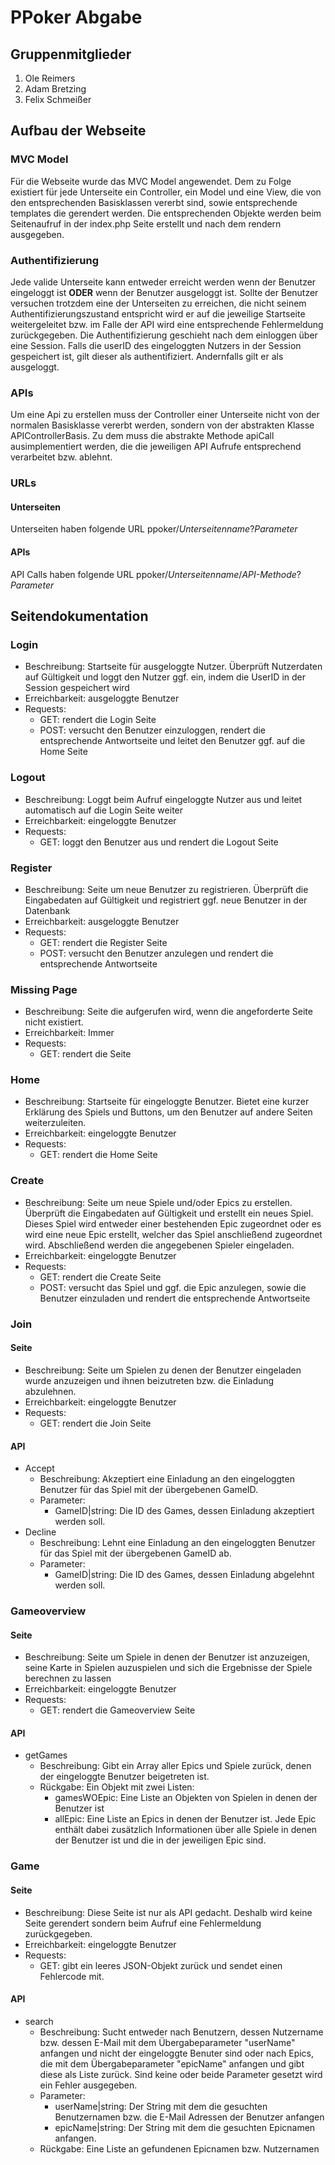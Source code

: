 # PPoker Abgabe
## Gruppenmitglieder
1. Ole Reimers
2. Adam Bretzing
3. Felix Schmeißer
## Aufbau der Webseite
### MVC Model
Für die Webseite wurde das MVC Model angewendet. Dem zu Folge existiert für jede Unterseite ein Controller, ein Model und eine View, die von den entsprechenden Basisklassen vererbt sind, sowie entsprechende templates die gerendert werden. Die entsprechenden Objekte werden beim Seitenaufruf in der index.php Seite erstellt und nach dem rendern ausgegeben.
### Authentifizierung
Jede valide Unterseite kann entweder erreicht werden wenn der Benutzer eingeloggt ist **ODER** wenn der Benutzer ausgeloggt ist. Sollte der Benutzer versuchen trotzdem eine der Unterseiten zu erreichen, die nicht seinem Authentifizierungszustand entspricht wird er auf die jeweilige Startseite weitergeleitet bzw. im Falle der API wird eine entsprechende Fehlermeldung zurückgegeben. Die Authentifizierung geschieht nach dem einloggen über eine Session. Falls die userID des eingeloggten Nutzers in der Session gespeichert ist, gilt dieser als authentifiziert. Andernfalls gilt er als ausgeloggt.
### APIs
Um eine Api zu erstellen muss der Controller einer Unterseite nicht von der normalen Basisklasse vererbt werden, sondern von der abstrakten Klasse APIControllerBasis. Zu dem muss die abstrakte Methode apiCall ausimplementiert werden, die die jeweiligen API Aufrufe entsprechend verarbeitet bzw. ablehnt.
### URLs
#### Unterseiten
Unterseiten haben folgende URL ppoker/_Unterseitenname_?_Parameter_
#### APIs
API Calls haben folgende URL ppoker/_Unterseitenname_/_API-Methode_?_Parameter_
## Seitendokumentation
### Login
- Beschreibung: Startseite für ausgeloggte Nutzer. Überprüft Nutzerdaten auf Gültigkeit und loggt den Nutzer ggf. ein, indem die UserID in der Session gespeichert wird
- Erreichbarkeit: ausgeloggte Benutzer
- Requests:
  - GET: rendert die Login Seite
  - POST: versucht den Benutzer einzuloggen, rendert die entsprechende Antwortseite und leitet den Benutzer ggf. auf die Home Seite
### Logout
- Beschreibung: Loggt beim Aufruf eingeloggte Nutzer aus und leitet automatisch auf die Login Seite weiter
- Erreichbarkeit: eingeloggte Benutzer
- Requests:
  - GET: loggt den Benutzer aus und rendert die Logout Seite
### Register
- Beschreibung: Seite um neue Benutzer zu registrieren. Überprüft die Eingabedaten auf Gültigkeit und registriert ggf. neue Benutzer in der Datenbank
- Erreichbarkeit: ausgeloggte Benutzer
- Requests:
  - GET: rendert die Register Seite
  - POST: versucht den Benutzer anzulegen und rendert die entsprechende Antwortseite
### Missing Page
- Beschreibung: Seite die aufgerufen wird, wenn die angeforderte Seite nicht existiert.
- Erreichbarkeit: Immer
- Requests:
  - GET: rendert die Seite
### Home
- Beschreibung: Startseite für eingeloggte Benutzer. Bietet eine kurzer Erklärung des Spiels und Buttons, um den Benutzer auf andere Seiten weiterzuleiten.
- Erreichbarkeit: eingeloggte Benutzer
- Requests:
  - GET: rendert die Home Seite
### Create
- Beschreibung: Seite um neue Spiele und/oder Epics zu erstellen. Überprüft die Eingabedaten auf Gültigkeit und erstellt ein neues Spiel. Dieses Spiel wird entweder einer bestehenden Epic zugeordnet oder es wird eine neue Epic erstellt, welcher das Spiel anschließend zugeordnet wird. Abschließend werden die angegebenen Spieler eingeladen.
- Erreichbarkeit: eingeloggte Benutzer
- Requests:
  - GET: rendert die Create Seite
  - POST: versucht das Spiel und ggf. die Epic anzulegen, sowie die Benutzer einzuladen und rendert die entsprechende Antwortseite
### Join
#### Seite
- Beschreibung: Seite um Spielen zu denen der Benutzer eingeladen wurde anzuzeigen und ihnen beizutreten bzw. die Einladung abzulehnen.
- Erreichbarkeit: eingeloggte Benutzer
- Requests:
  - GET: rendert die Join Seite
#### API
- Accept
  - Beschreibung: Akzeptiert eine Einladung an den eingeloggten Benutzer für das Spiel mit der übergebenen GameID.
  - Parameter: 
    - GameID|string: Die ID des Games, dessen Einladung akzeptiert werden soll.
- Decline
  - Beschreibung: Lehnt eine Einladung an den eingeloggten Benutzer für das Spiel mit der übergebenen GameID ab.
  - Parameter: 
    - GameID|string: Die ID des Games, dessen Einladung abgelehnt werden soll.  
### Gameoverview
#### Seite
- Beschreibung: Seite um Spiele in denen der Benutzer ist anzuzeigen, seine Karte in Spielen auzuspielen und sich die Ergebnisse der Spiele berechnen zu lassen
- Erreichbarkeit: eingeloggte Benutzer
- Requests:
  - GET: rendert die Gameoverview Seite
#### API
- getGames
  - Beschreibung: Gibt ein Array aller Epics und Spiele zurück, denen der eingeloggte Benutzer beigetreten ist.
  - Rückgabe: Ein Objekt mit zwei Listen:
    - gamesWOEpic: Eine Liste an Objekten von Spielen in denen der Benutzer ist
    - allEpic: Eine Liste an Epics in denen der Benutzer ist. Jede Epic enthält dabei zusätzlich Informationen über alle Spiele in denen der Benutzer ist und die in der jeweiligen Epic sind.
### Game
#### Seite
- Beschreibung: Diese Seite ist nur als API gedacht. Deshalb wird keine Seite gerendert sondern beim Aufruf eine Fehlermeldung zurückgegeben.
- Erreichbarkeit: eingeloggte Benutzer
- Requests:
  - GET: gibt ein leeres JSON-Objekt zurück und sendet einen Fehlercode mit.
#### API
- search
  - Beschreibung: Sucht entweder nach Benutzern, dessen Nutzername bzw. dessen E-Mail mit dem Übergabeparameter "userName" anfangen und nicht der eingeloggte Benuter sind oder nach Epics, die mit dem Übergabeparameter "epicName" anfangen und gibt diese als Liste zurück. Sind keine oder beide Parameter gesetzt wird ein Fehler ausgegeben.
  - Parameter: 
    - userName|string: Der String mit dem die gesuchten Benutzernamen bzw. die E-Mail Adressen der Benutzer anfangen
    - epicName|string: Der String mit dem die gesuchten Epicnamen anfangen.
  - Rückgabe: Eine Liste an gefundenen Epicnamen bzw. Nutzernamen



